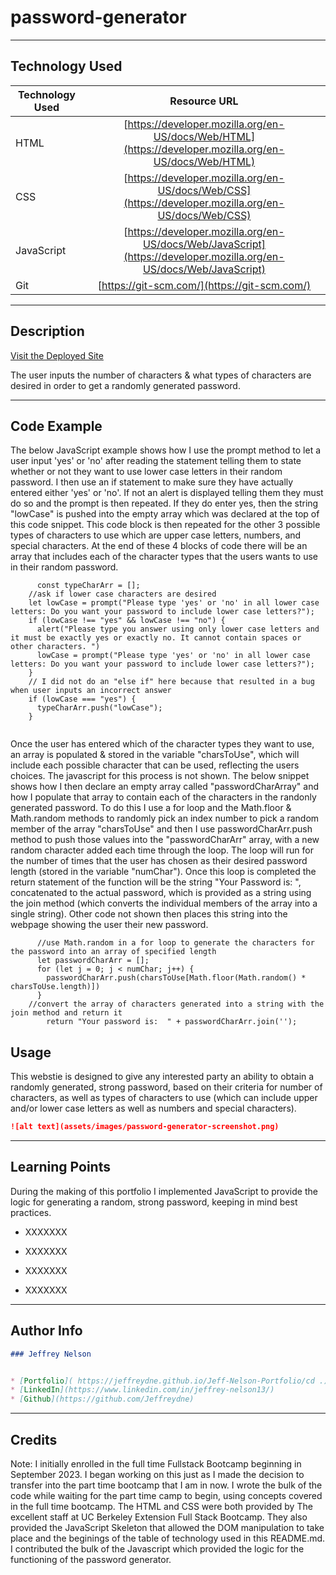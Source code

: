 # password-generator

---

## Technology Used 

| Technology Used         | Resource URL           | 
| ------------- |:-------------:| 
| HTML    | [https://developer.mozilla.org/en-US/docs/Web/HTML](https://developer.mozilla.org/en-US/docs/Web/HTML) | 
| CSS     | [https://developer.mozilla.org/en-US/docs/Web/CSS](https://developer.mozilla.org/en-US/docs/Web/CSS)      |
| JavaScript     | [https://developer.mozilla.org/en-US/docs/Web/JavaScript](https://developer.mozilla.org/en-US/docs/Web/JavaScript)      |   
| Git | [https://git-scm.com/](https://git-scm.com/)     |    

---

## Description

[Visit the Deployed Site](https://jeffreydne.github.io/Jeff-Nelson-password-generator)

The user inputs the number of characters &amp; what types of characters are desired in order to get a randomly generated password.


---

## Code Example

The below JavaScript example shows how I use the prompt method to let a user input 'yes' or 'no' after reading the statement telling them to state whether or not they want to use lower case letters in their random password. I then use an if statement to make sure they have actually entered either 'yes' or 'no'. If not an alert is displayed telling them they must do so and the prompt is then repeated. If they do enter yes, then the string "lowCase" is pushed into the empty array which was declared at the top of this code snippet. This code block is then repeated for the other 3 possible types of characters to use which are upper case letters, numbers, and special characters. At the end of these 4 blocks of code there will be an array that includes each of the character types that the users wants to use in their random password.

```JS
      const typeCharArr = [];
    //ask if lower case characters are desired
    let lowCase = prompt("Please type 'yes' or 'no' in all lower case letters: Do you want your password to include lower case letters?");
    if (lowCase !== "yes" && lowCase !== "no") {
      alert("Please type you answer using only lower case letters and it must be exactly yes or exactly no. It cannot contain spaces or other characters. ")
      lowCase = prompt("Please type 'yes' or 'no' in all lower case letters: Do you want your password to include lower case letters?");
    } 
    // I did not do an "else if" here because that resulted in a bug when user inputs an incorrect answer
    if (lowCase === "yes") {
      typeCharArr.push("lowCase");
    }
 
```
Once the user has entered which of the character types they want to use, an array is populated & stored in the variable "charsToUse", which will include each possible character that can be used, reflecting the users choices.  The javascript for this process is not shown. The below snippet shows how I then declare an empty array called "passwordCharArray" and how I populate that array to contain each of the characters in the randonly generated password. To do this I use a for loop and the Math.floor & Math.random methods to randomly pick an index number to pick a random member of the array "charsToUse" and then I use passwordCharArr.push method to push those values into the "passwordCharArr" array, with a new random character added each time through the loop. The loop will run for the number of times that the user has chosen as their desired password length (stored in the variable "numChar"). Once this loop is completed the return statement of the function will be the string "Your Password is: ", concatenated to the actual password, which is provided as a string using the join method (which converts the individual members of the array into a single string). Other code not shown then places this string into the webpage showing the user their new password.   
```JS
      //use Math.random in a for loop to generate the characters for the password into an array of specified length
      let passwordCharArr = [];
      for (let j = 0; j < numChar; j++) {
        passwordCharArr.push(charsToUse[Math.floor(Math.random() * charsToUse.length)])
      }
    //convert the array of characters generated into a string with the join method and return it
        return "Your password is:  " + passwordCharArr.join('');
```
## Usage

This webstie is designed to give any interested party an ability to obtain a randomly generated, strong password, based on their criteria for number of characters, as well as types of characters to use (which can include upper and/or lower case letters as well as numbers and special characters). 

```md
![alt text](assets/images/password-generator-screenshot.png)
```
---

## Learning Points

During the making of this portfolio I implemented JavaScript to provide the logic for generating a random, strong password, keeping in mind best practices. 

* XXXXXXX

* XXXXXXX

*  XXXXXXX 

*  XXXXXXX
---

## Author Info

```md
### Jeffrey Nelson


* [Portfolio]( https://jeffreydne.github.io/Jeff-Nelson-Portfolio/cd .)
* [LinkedIn](https://www.linkedin.com/in/jeffrey-nelson13/)
* [Github](https://github.com/Jeffreydne)
```

---
## Credits

Note: I initially enrolled in the full time Fullstack Bootcamp beginning in September 2023. I began working on this just as I made the decision to transfer into the part time bootcamp that I am in now. I wrote the bulk of the code while waiting for the part time camp to begin, using concepts covered in the full time bootcamp. The HTML and CSS were both provided by The excellent staff at UC Berkeley Extension Full Stack Bootcamp. They also provided the JavaScript Skeleton that allowed the DOM manipulation to take place and the beginings of the table of technology used in this README.md. I contributed the bulk of the Javascript which provided the logic for the functioning of the password generator.

